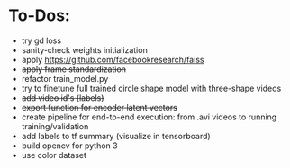 # To-Dos:
- try gd loss
- sanity-check weights initialization
- apply https://github.com/facebookresearch/faiss
- <del> apply frame standardization </del>
- refactor train_model.py
- try to finetune full trained circle shape model with three-shape videos
- <del> add video id's (labels) </del>
- <del> export function for encoder latent vectors </del>
- create pipeline for end-to-end execution: from .avi videos to running training/validation
- add labels to tf summary (visualize in tensorboard)
- build opencv for python 3
- use color dataset
